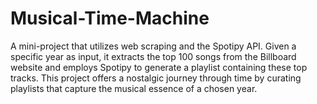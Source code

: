 # Musical-Time-Machine
A mini-project that utilizes web scraping and the Spotipy API. Given a specific year as input, it extracts the top 100 songs from the Billboard website and employs Spotipy to generate a playlist containing these top tracks. This project offers a nostalgic journey through time by curating playlists that capture the musical essence of a chosen year.
